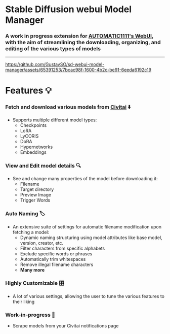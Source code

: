 # Stable Diffusion webui Model Manager 
### A **work in progress** extension for [AUTOMATIC1111's WebUI](https://github.com/AUTOMATIC1111/stable-diffusion-webui), with the aim of streamlining the downloading, organizing, and editing of the various types of models
---

https://github.com/GustavSO/sd-webui-model-manager/assets/65391253/7bcac98f-1600-4b2c-be91-6eeda6192c19

# Features 💡
### Fetch and download various models from [Civitai](https://civitai.com/) ⬇️
- Supports multiple different model types:
  - Checkpoints
  - LoRA
  - LyCORIS
  - DoRA
  - Hypernetworks
  - Embeddings

### View and Edit model details 🔍
  - See and change many properties of the model before downloading it:
    - Filename
    - Target directory
    - Preview Image
    - Trigger Words

### Auto Naming 🏷️
- An extensive suite of settings for automatic filename modification upon fetching a model:
  - Dynamic naming structuring using model attributes like base model, version, creator, etc.
  - Filter characters from specific alphabets
  - Exclude specific words or phrases
  - Automatically trim whitespaces
  - Remove illegal filename characters
  - **Many more**
 
### Highly Customizable 🎛️
- A lot of various settings, allowing the user to tune the various features to their liking

### Work-in-progress 🚧
- Scrape models from your Civitai notifications page

